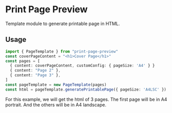 # Print Page Preview

Template module to generate printable page in HTML.

## Usage

```ts
import { PageTemplate } from "print-page-preview"
const coverPageContent = "<h1>Cover Page</h1>"
const pages = [
  { content: coverPageContent, customConfig: { pageSize: 'A4' } }
  { content: "Page 2" },
  { content: "Page 3" },
]
const pageTemplate = new PageTemplate(pages)
const html = pageTemplate.generatePrintablePage({ pageSize: 'A4LSC' })
```

For this example, we will get the html of 3 pages. The first page will be in A4 portrait. And the others will be in A4 landscape.